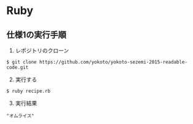 # Ruby

## 仕様1の実行手順  


1. レポジトリのクローン

  ```
  $ git clone https://github.com/yokoto/yokoto-sezemi-2015-readable-code.git
  ```

2. 実行する

  ```
  $ ruby recipe.rb
  ```

3. 実行結果

  ```
  "オムライス"
  ```




